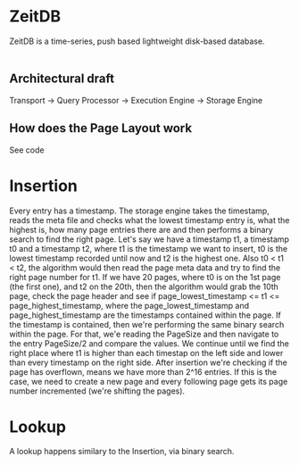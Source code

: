 # ZeitDB
ZeitDB is a time-series, push based lightweight disk-based database.<br/>
<br/>
## Architectural draft
Transport -> Query Processor -> Execution Engine -> Storage Engine

## How does the Page Layout work
See code

# Insertion
Every entry has a timestamp. The storage engine takes the timestamp, reads the meta file
and checks what the lowest timestamp entry is, what the highest is,
how many page entries there are and then performs a binary
search to find the right page.
Let's say we have a timestamp t1,
a timestamp t0 and a timestamp t2, where t1 is the timestamp we want to insert, t0 is the lowest timestamp
recorded until now and t2 is the highest  one. Also t0 < t1 < t2, the algorithm would then 
read the page meta data and try to find the right page number for t1.  If we have 20 pages, where
t0 is on the 1st page (the first one), and t2 on the 20th, then the algorithm would grab
the 10th page, check the page header and see if 
page_lowest_timestamp <= t1 <= page_highest_timestamp, where the page_lowest_timestamp and page_highest_timestamp are 
the timestamps contained within the page. If the timestamp is contained, then we're
performing the same binary search within the page. For that, we'e reading the PageSize and then navigate to
the entry PageSize/2 and compare the values. We continue until we find the right place where
t1 is higher than each timestap on the left side and lower than every timestamp on the right side.
After insertion we're checking if the page has overflown, means we have more than
2^16 entries. If this is the case, we need to create a new page and
every following page gets its page number incremented (we're shifting the pages).

# Lookup
A lookup happens similary to the Insertion, via binary search.